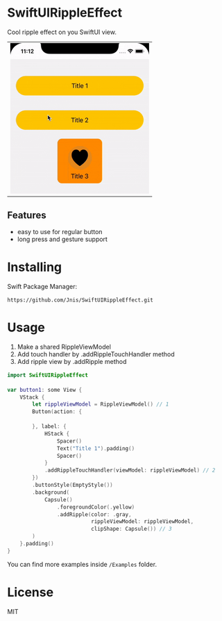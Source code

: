 # SwiftUIRippleEffect

Cool ripple effect on you SwiftUI view.

<table>
<tr>
<td><img src="Examples/demo1.gif"/></td>
</tr>
</table>

## Features
- easy to use for regular button
- long press and gesture support

# Installing
Swift Package Manager:
```
https://github.com/Jnis/SwiftUIRippleEffect.git
```

# Usage

1) Make a shared RippleViewModel
2) Add touch handler by .addRippleTouchHandler method 
3) Add ripple view by .addRipple method

``` swift
import SwiftUIRippleEffect

var button1: some View {
    VStack {
        let rippleViewModel = RippleViewModel() // 1
        Button(action: {
            
        }, label: {
            HStack {
                Spacer()
                Text("Title 1").padding()
                Spacer()
            }
            .addRippleTouchHandler(viewModel: rippleViewModel) // 2
        })
        .buttonStyle(EmptyStyle())
        .background(
            Capsule()
                .foregroundColor(.yellow)
                .addRipple(color: .gray,
                           rippleViewModel: rippleViewModel,
                           clipShape: Capsule()) // 3
        )
    }.padding()
}
```

You can find more examples inside `/Examples` folder.

# License 
MIT
